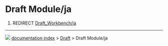 # Draft Module/ja
1.  REDIRECT [Draft_Workbench/ja](Draft_Workbench/ja.md)



---
![](images/Button_right.svg) [documentation index](../README.md) > [Draft](Draft_Workbench.md) > Draft Module/ja
